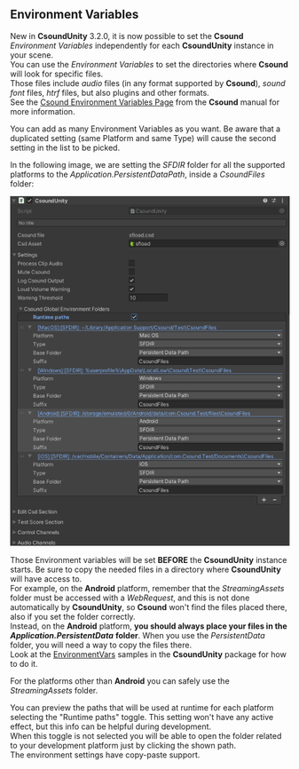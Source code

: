 ## Environment Variables

New in **CsoundUnity** 3.2.0, it is now possible to set the **Csound** *Environment Variables* independently for each **CsoundUnity** instance in your scene.  
You can use the *Environment Variables* to set the directories where **Csound** will look for specific files.  
Those files include *audio* files (in any format supported by **Csound**), *sound font* files, *htrf* files, but also plugins and other formats.  
See the [Csound Environment Variables Page](https://csound.com/docs/manual/CommandEnvironment.html) from the **Csound** manual for more information.  

You can add as many Environment Variables as you want. Be aware that a duplicated setting (same Platform and same Type) will cause the second setting in the list to be picked.  

In the following image, we are setting the *SFDIR* folder for all the supported platforms to the *Application.PersistentDataPath*, inside a *CsoundFiles* folder:
 
<img src="images/sfdir.png" alt="Load SF2 files"/>

Those Environment variables will be set **BEFORE** the **CsoundUnity** instance starts.
Be sure to copy the needed files in a directory where **CsoundUnity** will have access to.  
For example, on the **Android** platform, remember that the *StreamingAssets* folder must be accessed with a *WebRequest*, and this is not done automatically by **CsoundUnity**, so **Csound** won't find the files placed there, also if you set the folder correctly.  
Instead, on the **Android** platform, **you should always place your files in the** ***Application.PersistentData*** **folder**.
When you use the *PersistentData* folder, you will need a way to copy the files there.  
Look at the [EnvironmentVars](https://github.com/rorywalsh/CsoundUnity/tree/master/Samples~/EnvironmentVars) samples in the **CsoundUnity** package for how to do it.

For the platforms other than **Android** you can safely use the *StreamingAssets* folder.

You can preview the paths that will be used at runtime for each platform selecting the "Runtime paths" toggle. This setting won't have any active effect, but this info can be helpful during development.  
When this toggle is not selected you will be able to open the folder related to your development platform just by clicking the shown path.  
The environment settings have copy-paste support.
